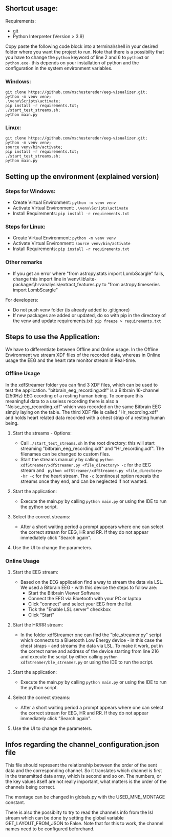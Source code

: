 ## Shortcut usage:
Requirements: 
* git 
* Python Interpreter (Version > 3.9)

Copy paste the following code block into a terminal/shell in your desired folder where you want the project to run. Note that there is a possibilty that you have to change the ```python``` keyword of line 2 and 6 to ```python3``` or ```python.exe```- this depends on your installation of python and the configuration in the system environment variables.
### Windows:
```
git clone https://github.com/mschustereder/eeg-visualizer.git;
python -m venv venv;
.\venv\Scripts\activate;
pip install -r requirements.txt;
./start_test_streams.sh;
python main.py
```
### Linux:
```
git clone https://github.com/mschustereder/eeg-visualizer.git;
python -m venv venv;
source venv/bin/activate;
pip install -r requirements.txt;
./start_test_streams.sh;
python main.py
```

## Setting up the environment (explained version)
### Steps for Windows:
- Create Virtual Environment: ```python -m venv venv```
- Activate Virtual Environment: ```.\venv\Scripts\activate```
- Install Requirements: ```pip install -r requirements.txt```


### Steps for Linux:
- Create Virtual Environment: ```python -m venv venv```
- Activate Virtual Environment: ```source venv/bin/activate```
- Install Requirements: ```pip install -r requirements.txt```


### Other remarks

- If you get an error where "from astropy.stats import LombScargle" fails, change this import line in \venv\lib\site-packages\hrvanalysis\extract_features.py to "from astropy.timeseries import LombScargle"

For developers: 
- Do not push venv folder (is already added to .gitignore)
- If new packages are added or updated, do so with pip in the directory of the venv and update requirements.txt: ```pip freeze > requirements.txt```

## Steps to use the Application:

We have to differentiate between Offline and Online usage. In the Offline Environment we stream XDF files of the recorded data, whereas in Online usage the EEG and the heart rate monitor stream in Real-time.

### Offline Usage

In the xdfStreamer folder you can find 3 XDF files, which can be used to test the application. "bitbrain_eeg_recording.xdf" is a Bitbrain 16-channel (250Hz) EEG ecording of a resting human being. To compare this meaningful data to a useless recording there is also a "Noise_eeg_recording.xdf" which was recorded on the same Bitbrain EEG simply laying on the table. The third XDF file is called "Hr_recording.xdf" and holds heart related data recorded with a chest strap of a resting human being.

1. Start the streams - Options:
    * Call ```./start_test_streams.sh``` in the root directory: this will start streaming "bitbrain_eeg_recording.xdf" and "Hr_recording.xdf". The filenames can be changed to custom files.
    * Start the streams manually by calling ```python xdfStreamer/xdfStreamer.py <file_directory> -c``` for the EEG stream and ``` python xdfStreamer/xdfStreamer.py <file_directory> -hr -c``` for the heart stream. The ```-c``` (continous) option repeats the streams once they end, and can be neglected if not wanted. 

2. Start the application:
    * Execute the main.py by calling ```python main.py``` or using the IDE to run the python script. 

3. Selcet the correct streams:
    * After a short waiting period a prompt appears where one can select the correct stream for EEG, HR and RR. If they do not appear immediately click "Search again".

4. Use the UI to change the parameters.

### Online Usage

1. Start the EEG stream:
    * Based on the EEG application find a way to stream the data via LSL. We used a Bitbrain EEG - with this device the steps to follow are:
        * Start the Bitbrain Viewer Software
        * Connect the EEG via Bluetooth with your PC or laptop
        * Click "connect" and select your EEG from the list
        * Tick the "Enable LSL server" checkbox
        * Click "Start"

2. Start the HR/RR stream:
    * In the folder xdfStreamer one can find the "ble_streamer.py" script which connects to a Bluetooth Low Energy device - in this case the chest straps - and streams the data via LSL. To make it work, put in the correct name and address of the device starting from line 216 and execute the script by either calling ```python xdfStreamer/ble_streamer.py``` or using the IDE to run the script. 

3. Start the application:
    * Execute the main.py by calling ```python main.py``` or using the IDE to run the python script. 

4. Select the correct streams:
    * After a short waiting period a prompt appears where one can select the correct stream for EEG, HR and RR. If they do not appear immediately click "Search again".

5. Use the UI to change the parameters.


## Infos regarding the channel_configuration.json file

This file should represent the relationship between the order of the sent data and the corresponding channel. So it translates which channel is first in the transmitted data array, which is second and so on. The numbers, or the key values itself are not really important, what matters is the order of the channels being correct.

The montage can be changed in globals.py with the USED_MNE_MONTAGE constant.

There is also the possibilty to try to read the channels info from the lsl stream which can be done by setting the global variable GET_LAYOUT_FROM_JSON to False. Note that for this to work, the channel names need to be configured beforehand.


